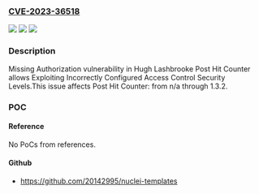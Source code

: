 ### [CVE-2023-36518](https://cve.mitre.org/cgi-bin/cvename.cgi?name=CVE-2023-36518)
![](https://img.shields.io/static/v1?label=Product&message=Post%20Hit%20Counter&color=blue)
![](https://img.shields.io/static/v1?label=Version&message=n%2Fa%3C%3D%201.3.2%20&color=brighgreen)
![](https://img.shields.io/static/v1?label=Vulnerability&message=CWE-862%20Missing%20Authorization&color=brighgreen)

### Description

Missing Authorization vulnerability in Hugh Lashbrooke Post Hit Counter allows Exploiting Incorrectly Configured Access Control Security Levels.This issue affects Post Hit Counter: from n/a through 1.3.2.

### POC

#### Reference
No PoCs from references.

#### Github
- https://github.com/20142995/nuclei-templates

